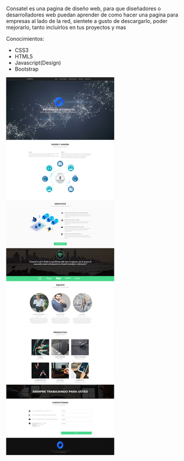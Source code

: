 Consatel es una pagina de diseño web, para que diseñadores o desarrolladores web puedan aprender de como hacer una pagina para empresas al lado de la red, sientete a gusto de descargarlo, poder mejorarlo, tanto incluirlos en tus proyectos y mas

Conocimientos:
- CSS3
- HTML5
- Javascript(Design)
- Bootstrap

![](images/consatel.png)
